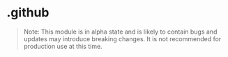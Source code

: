 # .github

> Note: This module is in alpha state and is likely to contain bugs and updates may introduce breaking changes. It is not recommended for production use at this time.
